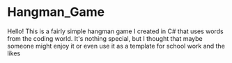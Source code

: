 # Hangman_Game

Hello!
This is a fairly simple hangman game I created in C# that uses words from the coding world. It's nothing special, but I thought that maybe someone might enjoy it or even use it 
as a template for school work and the likes 
